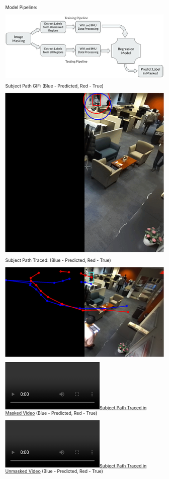 <!-- 1. Set Up a VENV using python venv. You can/should use the requirements.txt file
2. In the DATA.md, follow instructions to download the cleaned data
3. In the README.MD, follow the steps to run a docker container.

* MODIFIED DOCKER RUN COMMAND:
docker run -d --ipc=host --shm-size=16384m -it -v /path/to/proj:/path/to/proj --gpus all --network=bridge bryanbocao/vifit /bin/bash
    - Addy  : docker run -d --ipc=host --shm-size=16384m -it -v /home/addy1999/Desktop/'CSE 570 Proj':/share/home/addy1999/Desktop/'CSE 570 Proj' --network=bridge bryanbocao/vifit /bin/bash

    - Ash   :

* Run Command - to get started 
    - Addy  :     python3 Xformer_IFcC2C.py -ud -n -rm train -te 500 -nan linear_interp -tr_md_id Xformer_IFcC2C -m 'addy' -sc 0 -tsid_idx 5 -lw 30

# File project_main/src/data_scene0.py
- This file contains the method `get__scene0_synced_dataloaders()` to get dataloaders for the sequence `scene0/20201223_140951/`. 
- Use the function `get_scene0_synced_datasets()` to get the individual Datasets themselves
- Make sure the `DATA_ROOT` constant in this file points to your **Bo's Synced Data Folder** (i.e the `RAN4model_dfv4p4` folder)



pip install torch torchvision matplotlib Pillow -->

Model Pipeline:

![Model Pipeline](BeyondTheFrame_ModelPipeline.png)

Subject Path GIF:
(Blue - Predicted, Red - True)

![Subject Path GIF](project_results/MergedFrames_PredictingSubjectInAStraightLine_Masked.gif)

Subject Path Traced:
(Blue - Predicted, Red - True)

![Subject Path Traced](project_results/SubjectPathComparisons.png)

[![Subject Path Traced in Masked Video](https://raw.githubusercontent.com/ashutiw2k/CSE570_Project/blob/main/project_results/MergedFrames_FollowingSubjectIn_Masked.mp4)](https://raw.githubusercontent.com/ashutiw2k/CSE570_Project/blob/main/project_results/MergedFrames_FollowingSubjectIn_Masked.mp4)
(Blue - Predicted, Red - True)

[![Subject Path Traced in Unmasked Video](https://raw.githubusercontent.com/ashutiw2k/CSE570_Project/blob/main/project_results/MergedFrames_FollowingSubjectIn_UnMasked.mp4)](https://raw.githubusercontent.com/ashutiw2k/CSE570_Project/blob/main/project_results/MergedFrames_FollowingSubjectIn_UnMasked.mp4)
(Blue - Predicted, Red - True)
